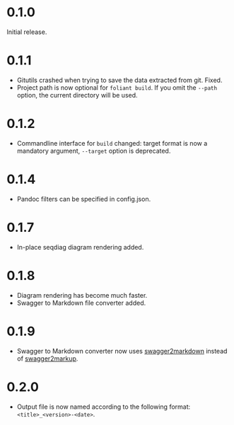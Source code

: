 # 0.1.0

Initial release.

# 0.1.1

- Gitutils crashed when trying to save the data extracted from git. Fixed.
- Project path is now optional for `foliant build`. If you omit the `--path`
  option, the current directory will be used.

# 0.1.2

- Commandline interface for `build` changed: target format is now a mandatory
  argument, ``--target`` option is deprecated.

# 0.1.4

- Pandoc filters can be specified in config.json.

# 0.1.7

- In-place seqdiag diagram rendering added.

# 0.1.8

- Diagram rendering has become much faster.
- Swagger to Markdown file converter added.

# 0.1.9

- Swagger to Markdown converter now uses
  [swagger2markdown](https://github.com/moigagoo/swagger2markdown) instead of
  [swagger2markup](https://github.com/Swagger2Markup/swagger2markup).

# 0.2.0

- Output file is now named according to the following format:
  `<title>_<version>-<date>`.